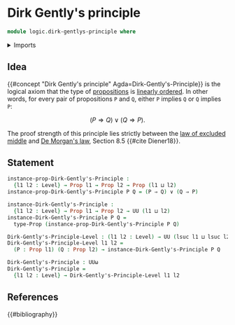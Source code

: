 # Dirk Gently's principle

```agda
module logic.dirk-gentlys-principle where
```

<details><summary>Imports</summary>

```agda
open import foundation.cartesian-product-types
open import foundation.conjunction
open import foundation.coproduct-types
open import foundation.decidable-types
open import foundation.dependent-pair-types
open import foundation.disjunction
open import foundation.double-negation
open import foundation.empty-types
open import foundation.evaluation-functions
open import foundation.function-types
open import foundation.logical-equivalences
open import foundation.negation
open import foundation.propositions
open import foundation.universe-levels

open import foundation-core.decidable-propositions
```

</details>

## Idea

{{#concept "Dirk Gently's principle" Agda=Dirk-Gently's-Principle}} is the
logical axiom that the type of [propositions](foundation-core.propositions.md)
is [linearly ordered](order-theory.total-orders.md). In other words, for every
pair of propositions `P` and `Q`, either `P` implies `Q` or `Q` implies `P`:

$$
  (P ⇒ Q) ∨ (Q ⇒ P).
$$

The proof strength of this principle lies strictly between the
[law of excluded middle](foundation.law-of-excluded-middle.md) and
[De Morgan's law](logic.de-morgans-law.md), Section 8.5 {{#cite Diener18}}.

## Statement

```agda
instance-prop-Dirk-Gently's-Principle :
  {l1 l2 : Level} → Prop l1 → Prop l2 → Prop (l1 ⊔ l2)
instance-prop-Dirk-Gently's-Principle P Q = (P ⇒ Q) ∨ (Q ⇒ P)

instance-Dirk-Gently's-Principle :
  {l1 l2 : Level} → Prop l1 → Prop l2 → UU (l1 ⊔ l2)
instance-Dirk-Gently's-Principle P Q =
  type-Prop (instance-prop-Dirk-Gently's-Principle P Q)

Dirk-Gently's-Principle-Level : (l1 l2 : Level) → UU (lsuc l1 ⊔ lsuc l2)
Dirk-Gently's-Principle-Level l1 l2 =
  (P : Prop l1) (Q : Prop l2) → instance-Dirk-Gently's-Principle P Q

Dirk-Gently's-Principle : UUω
Dirk-Gently's-Principle =
  {l1 l2 : Level} → Dirk-Gently's-Principle-Level l1 l2
```

## References

{{#bibliography}}
